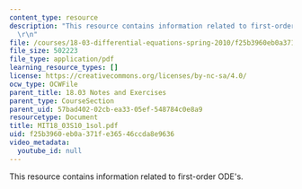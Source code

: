 ```yaml
---
content_type: resource
description: "This resource contains information related to first-order ODE's. \r\n\
  \r\n"
file: /courses/18-03-differential-equations-spring-2010/f25b3960eb0a371fe36546ccda8e9636_MIT18_03S10_1sol.pdf
file_size: 502223
file_type: application/pdf
learning_resource_types: []
license: https://creativecommons.org/licenses/by-nc-sa/4.0/
ocw_type: OCWFile
parent_title: 18.03 Notes and Exercises
parent_type: CourseSection
parent_uid: 57bad402-02cb-ea33-05ef-548784c0e8a9
resourcetype: Document
title: MIT18_03S10_1sol.pdf
uid: f25b3960-eb0a-371f-e365-46ccda8e9636
video_metadata:
  youtube_id: null
---
```

This resource contains information related to first-order ODE's. 

